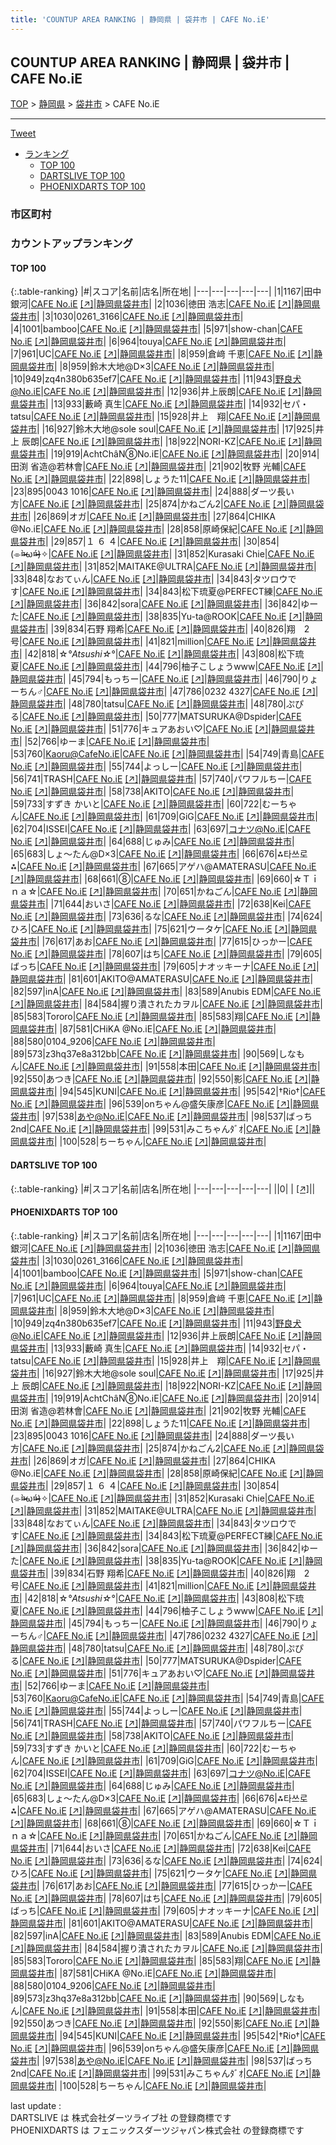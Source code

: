 ```yaml
---
title: 'COUNTUP AREA RANKING | 静岡県 | 袋井市 | CAFE No.iE'
---
```

## COUNTUP AREA RANKING | 静岡県 | 袋井市 | CAFE No.iE

[TOP](/darts/rank/) > [静岡県](/darts/rank/静岡県/) > [袋井市](/darts/rank/静岡県/袋井市/) > CAFE No.iE

___

<a href="https://twitter.com/share?ref_src=twsrc%5Etfw" data-text="COUNTUP AREA RANKING | 静岡県袋井市CAFE No.iE" class="twitter-share-button" data-hashtags="DARTSLIVE,PHOENIXDARTS,darts,ダーツ" data-show-count="false">Tweet</a>

* [ランキング](#カウントアップランキング)
    * [TOP 100](#top-100)
    * [DARTSLIVE TOP 100](#dartslive-top-100)
    * [PHOENIXDARTS TOP 100](#phoenixdarts-top-100)

### 市区町村

<ul>

</ul>

### カウントアップランキング

#### TOP 100



{:.table-ranking}
|#|スコア|名前|店名|所在地|
|---|---|---|---|---|
|1|1167|<span class="rank-name-pd">田中銀河</span>|<a href="/darts/rank/shops/89249.html">CAFE No.iE</a> <a href="https://vs.phoenixdarts.com/jp/shop/shopDetailInfo/s_89249?s_seq=89249">[↗]</a>|<a href="/darts/rank/静岡県/袋井市">静岡県袋井市</a>|
|2|1036|<span class="rank-name-pd">徳田 浩志</span>|<a href="/darts/rank/shops/89249.html">CAFE No.iE</a> <a href="https://vs.phoenixdarts.com/jp/shop/shopDetailInfo/s_89249?s_seq=89249">[↗]</a>|<a href="/darts/rank/静岡県/袋井市">静岡県袋井市</a>|
|3|1030|<span class="rank-name-pd">0261_3166</span>|<a href="/darts/rank/shops/89249.html">CAFE No.iE</a> <a href="https://vs.phoenixdarts.com/jp/shop/shopDetailInfo/s_89249?s_seq=89249">[↗]</a>|<a href="/darts/rank/静岡県/袋井市">静岡県袋井市</a>|
|4|1001|<span class="rank-name-pd">bamboo</span>|<a href="/darts/rank/shops/89249.html">CAFE No.iE</a> <a href="https://vs.phoenixdarts.com/jp/shop/shopDetailInfo/s_89249?s_seq=89249">[↗]</a>|<a href="/darts/rank/静岡県/袋井市">静岡県袋井市</a>|
|5|971|<span class="rank-name-pd">show-chan</span>|<a href="/darts/rank/shops/89249.html">CAFE No.iE</a> <a href="https://vs.phoenixdarts.com/jp/shop/shopDetailInfo/s_89249?s_seq=89249">[↗]</a>|<a href="/darts/rank/静岡県/袋井市">静岡県袋井市</a>|
|6|964|<span class="rank-name-pd">touya</span>|<a href="/darts/rank/shops/89249.html">CAFE No.iE</a> <a href="https://vs.phoenixdarts.com/jp/shop/shopDetailInfo/s_89249?s_seq=89249">[↗]</a>|<a href="/darts/rank/静岡県/袋井市">静岡県袋井市</a>|
|7|961|<span class="rank-name-pd">UC</span>|<a href="/darts/rank/shops/89249.html">CAFE No.iE</a> <a href="https://vs.phoenixdarts.com/jp/shop/shopDetailInfo/s_89249?s_seq=89249">[↗]</a>|<a href="/darts/rank/静岡県/袋井市">静岡県袋井市</a>|
|8|959|<span class="rank-name-pd">倉﨑 千恵</span>|<a href="/darts/rank/shops/89249.html">CAFE No.iE</a> <a href="https://vs.phoenixdarts.com/jp/shop/shopDetailInfo/s_89249?s_seq=89249">[↗]</a>|<a href="/darts/rank/静岡県/袋井市">静岡県袋井市</a>|
|8|959|<span class="rank-name-pd">鈴木大地@D×3</span>|<a href="/darts/rank/shops/89249.html">CAFE No.iE</a> <a href="https://vs.phoenixdarts.com/jp/shop/shopDetailInfo/s_89249?s_seq=89249">[↗]</a>|<a href="/darts/rank/静岡県/袋井市">静岡県袋井市</a>|
|10|949|<span class="rank-name-pd">zq4n380b635ef7</span>|<a href="/darts/rank/shops/89249.html">CAFE No.iE</a> <a href="https://vs.phoenixdarts.com/jp/shop/shopDetailInfo/s_89249?s_seq=89249">[↗]</a>|<a href="/darts/rank/静岡県/袋井市">静岡県袋井市</a>|
|11|943|<span class="rank-name-pd">野良犬@No.iE</span>|<a href="/darts/rank/shops/89249.html">CAFE No.iE</a> <a href="https://vs.phoenixdarts.com/jp/shop/shopDetailInfo/s_89249?s_seq=89249">[↗]</a>|<a href="/darts/rank/静岡県/袋井市">静岡県袋井市</a>|
|12|936|<span class="rank-name-pd">井上辰朗</span>|<a href="/darts/rank/shops/89249.html">CAFE No.iE</a> <a href="https://vs.phoenixdarts.com/jp/shop/shopDetailInfo/s_89249?s_seq=89249">[↗]</a>|<a href="/darts/rank/静岡県/袋井市">静岡県袋井市</a>|
|13|933|<span class="rank-name-pd"><span class="pro-icon-pd"></span>藪崎 真生</span>|<a href="/darts/rank/shops/89249.html">CAFE No.iE</a> <a href="https://vs.phoenixdarts.com/jp/shop/shopDetailInfo/s_89249?s_seq=89249">[↗]</a>|<a href="/darts/rank/静岡県/袋井市">静岡県袋井市</a>|
|14|932|<span class="rank-name-pd">セパ・tatsu</span>|<a href="/darts/rank/shops/89249.html">CAFE No.iE</a> <a href="https://vs.phoenixdarts.com/jp/shop/shopDetailInfo/s_89249?s_seq=89249">[↗]</a>|<a href="/darts/rank/静岡県/袋井市">静岡県袋井市</a>|
|15|928|<span class="rank-name-pd">井上　翔</span>|<a href="/darts/rank/shops/89249.html">CAFE No.iE</a> <a href="https://vs.phoenixdarts.com/jp/shop/shopDetailInfo/s_89249?s_seq=89249">[↗]</a>|<a href="/darts/rank/静岡県/袋井市">静岡県袋井市</a>|
|16|927|<span class="rank-name-pd">鈴木大地@sole soul</span>|<a href="/darts/rank/shops/89249.html">CAFE No.iE</a> <a href="https://vs.phoenixdarts.com/jp/shop/shopDetailInfo/s_89249?s_seq=89249">[↗]</a>|<a href="/darts/rank/静岡県/袋井市">静岡県袋井市</a>|
|17|925|<span class="rank-name-pd"><span class="pro-icon-pd"></span>井上 辰朗</span>|<a href="/darts/rank/shops/89249.html">CAFE No.iE</a> <a href="https://vs.phoenixdarts.com/jp/shop/shopDetailInfo/s_89249?s_seq=89249">[↗]</a>|<a href="/darts/rank/静岡県/袋井市">静岡県袋井市</a>|
|18|922|<span class="rank-name-pd">NORI-KZ</span>|<a href="/darts/rank/shops/89249.html">CAFE No.iE</a> <a href="https://vs.phoenixdarts.com/jp/shop/shopDetailInfo/s_89249?s_seq=89249">[↗]</a>|<a href="/darts/rank/静岡県/袋井市">静岡県袋井市</a>|
|19|919|<span class="rank-name-pd">AchtChâN⑧No.iE</span>|<a href="/darts/rank/shops/89249.html">CAFE No.iE</a> <a href="https://vs.phoenixdarts.com/jp/shop/shopDetailInfo/s_89249?s_seq=89249">[↗]</a>|<a href="/darts/rank/静岡県/袋井市">静岡県袋井市</a>|
|20|914|<span class="rank-name-pd">田渕 省造@若林會</span>|<a href="/darts/rank/shops/89249.html">CAFE No.iE</a> <a href="https://vs.phoenixdarts.com/jp/shop/shopDetailInfo/s_89249?s_seq=89249">[↗]</a>|<a href="/darts/rank/静岡県/袋井市">静岡県袋井市</a>|
|21|902|<span class="rank-name-pd"><span class="pro-icon-pd"></span>牧野 光輔</span>|<a href="/darts/rank/shops/89249.html">CAFE No.iE</a> <a href="https://vs.phoenixdarts.com/jp/shop/shopDetailInfo/s_89249?s_seq=89249">[↗]</a>|<a href="/darts/rank/静岡県/袋井市">静岡県袋井市</a>|
|22|898|<span class="rank-name-pd">しょうた11</span>|<a href="/darts/rank/shops/89249.html">CAFE No.iE</a> <a href="https://vs.phoenixdarts.com/jp/shop/shopDetailInfo/s_89249?s_seq=89249">[↗]</a>|<a href="/darts/rank/静岡県/袋井市">静岡県袋井市</a>|
|23|895|<span class="rank-name-pd">0043 1016</span>|<a href="/darts/rank/shops/89249.html">CAFE No.iE</a> <a href="https://vs.phoenixdarts.com/jp/shop/shopDetailInfo/s_89249?s_seq=89249">[↗]</a>|<a href="/darts/rank/静岡県/袋井市">静岡県袋井市</a>|
|24|888|<span class="rank-name-pd">ダーツ長い方</span>|<a href="/darts/rank/shops/89249.html">CAFE No.iE</a> <a href="https://vs.phoenixdarts.com/jp/shop/shopDetailInfo/s_89249?s_seq=89249">[↗]</a>|<a href="/darts/rank/静岡県/袋井市">静岡県袋井市</a>|
|25|874|<span class="rank-name-pd">かねごん2</span>|<a href="/darts/rank/shops/89249.html">CAFE No.iE</a> <a href="https://vs.phoenixdarts.com/jp/shop/shopDetailInfo/s_89249?s_seq=89249">[↗]</a>|<a href="/darts/rank/静岡県/袋井市">静岡県袋井市</a>|
|26|869|<span class="rank-name-pd">オガ</span>|<a href="/darts/rank/shops/89249.html">CAFE No.iE</a> <a href="https://vs.phoenixdarts.com/jp/shop/shopDetailInfo/s_89249?s_seq=89249">[↗]</a>|<a href="/darts/rank/静岡県/袋井市">静岡県袋井市</a>|
|27|864|<span class="rank-name-pd">CHIKA @No.iE</span>|<a href="/darts/rank/shops/89249.html">CAFE No.iE</a> <a href="https://vs.phoenixdarts.com/jp/shop/shopDetailInfo/s_89249?s_seq=89249">[↗]</a>|<a href="/darts/rank/静岡県/袋井市">静岡県袋井市</a>|
|28|858|<span class="rank-name-pd">原崎保紀</span>|<a href="/darts/rank/shops/89249.html">CAFE No.iE</a> <a href="https://vs.phoenixdarts.com/jp/shop/shopDetailInfo/s_89249?s_seq=89249">[↗]</a>|<a href="/darts/rank/静岡県/袋井市">静岡県袋井市</a>|
|29|857|<span class="rank-name-pd">１  ６  ４</span>|<a href="/darts/rank/shops/89249.html">CAFE No.iE</a> <a href="https://vs.phoenixdarts.com/jp/shop/shopDetailInfo/s_89249?s_seq=89249">[↗]</a>|<a href="/darts/rank/静岡県/袋井市">静岡県袋井市</a>|
|30|854|<span class="rank-name-pd">(⌯¤̴̶̷̀ω¤̴̶̷́)✧</span>|<a href="/darts/rank/shops/89249.html">CAFE No.iE</a> <a href="https://vs.phoenixdarts.com/jp/shop/shopDetailInfo/s_89249?s_seq=89249">[↗]</a>|<a href="/darts/rank/静岡県/袋井市">静岡県袋井市</a>|
|31|852|<span class="rank-name-pd">Kurasaki Chie</span>|<a href="/darts/rank/shops/89249.html">CAFE No.iE</a> <a href="https://vs.phoenixdarts.com/jp/shop/shopDetailInfo/s_89249?s_seq=89249">[↗]</a>|<a href="/darts/rank/静岡県/袋井市">静岡県袋井市</a>|
|31|852|<span class="rank-name-pd">MAITAKE@ULTRA</span>|<a href="/darts/rank/shops/89249.html">CAFE No.iE</a> <a href="https://vs.phoenixdarts.com/jp/shop/shopDetailInfo/s_89249?s_seq=89249">[↗]</a>|<a href="/darts/rank/静岡県/袋井市">静岡県袋井市</a>|
|33|848|<span class="rank-name-pd">なおてぃん</span>|<a href="/darts/rank/shops/89249.html">CAFE No.iE</a> <a href="https://vs.phoenixdarts.com/jp/shop/shopDetailInfo/s_89249?s_seq=89249">[↗]</a>|<a href="/darts/rank/静岡県/袋井市">静岡県袋井市</a>|
|34|843|<span class="rank-name-pd">タツロウです</span>|<a href="/darts/rank/shops/89249.html">CAFE No.iE</a> <a href="https://vs.phoenixdarts.com/jp/shop/shopDetailInfo/s_89249?s_seq=89249">[↗]</a>|<a href="/darts/rank/静岡県/袋井市">静岡県袋井市</a>|
|34|843|<span class="rank-name-pd">松下琉夏@PERFECT練</span>|<a href="/darts/rank/shops/89249.html">CAFE No.iE</a> <a href="https://vs.phoenixdarts.com/jp/shop/shopDetailInfo/s_89249?s_seq=89249">[↗]</a>|<a href="/darts/rank/静岡県/袋井市">静岡県袋井市</a>|
|36|842|<span class="rank-name-pd">sora</span>|<a href="/darts/rank/shops/89249.html">CAFE No.iE</a> <a href="https://vs.phoenixdarts.com/jp/shop/shopDetailInfo/s_89249?s_seq=89249">[↗]</a>|<a href="/darts/rank/静岡県/袋井市">静岡県袋井市</a>|
|36|842|<span class="rank-name-pd">ゆーた</span>|<a href="/darts/rank/shops/89249.html">CAFE No.iE</a> <a href="https://vs.phoenixdarts.com/jp/shop/shopDetailInfo/s_89249?s_seq=89249">[↗]</a>|<a href="/darts/rank/静岡県/袋井市">静岡県袋井市</a>|
|38|835|<span class="rank-name-pd">Yu-ta@ROOK</span>|<a href="/darts/rank/shops/89249.html">CAFE No.iE</a> <a href="https://vs.phoenixdarts.com/jp/shop/shopDetailInfo/s_89249?s_seq=89249">[↗]</a>|<a href="/darts/rank/静岡県/袋井市">静岡県袋井市</a>|
|39|834|<span class="rank-name-pd"><span class="pro-icon-pd"></span>石野 翔希</span>|<a href="/darts/rank/shops/89249.html">CAFE No.iE</a> <a href="https://vs.phoenixdarts.com/jp/shop/shopDetailInfo/s_89249?s_seq=89249">[↗]</a>|<a href="/darts/rank/静岡県/袋井市">静岡県袋井市</a>|
|40|826|<span class="rank-name-pd">翔　2号</span>|<a href="/darts/rank/shops/89249.html">CAFE No.iE</a> <a href="https://vs.phoenixdarts.com/jp/shop/shopDetailInfo/s_89249?s_seq=89249">[↗]</a>|<a href="/darts/rank/静岡県/袋井市">静岡県袋井市</a>|
|41|821|<span class="rank-name-pd">million</span>|<a href="/darts/rank/shops/89249.html">CAFE No.iE</a> <a href="https://vs.phoenixdarts.com/jp/shop/shopDetailInfo/s_89249?s_seq=89249">[↗]</a>|<a href="/darts/rank/静岡県/袋井市">静岡県袋井市</a>|
|42|818|<span class="rank-name-pd">☆*°Atsushi☆*°</span>|<a href="/darts/rank/shops/89249.html">CAFE No.iE</a> <a href="https://vs.phoenixdarts.com/jp/shop/shopDetailInfo/s_89249?s_seq=89249">[↗]</a>|<a href="/darts/rank/静岡県/袋井市">静岡県袋井市</a>|
|43|808|<span class="rank-name-pd">松下琉夏</span>|<a href="/darts/rank/shops/89249.html">CAFE No.iE</a> <a href="https://vs.phoenixdarts.com/jp/shop/shopDetailInfo/s_89249?s_seq=89249">[↗]</a>|<a href="/darts/rank/静岡県/袋井市">静岡県袋井市</a>|
|44|796|<span class="rank-name-pd">柚子こしょうwww</span>|<a href="/darts/rank/shops/89249.html">CAFE No.iE</a> <a href="https://vs.phoenixdarts.com/jp/shop/shopDetailInfo/s_89249?s_seq=89249">[↗]</a>|<a href="/darts/rank/静岡県/袋井市">静岡県袋井市</a>|
|45|794|<span class="rank-name-pd">もっちー</span>|<a href="/darts/rank/shops/89249.html">CAFE No.iE</a> <a href="https://vs.phoenixdarts.com/jp/shop/shopDetailInfo/s_89249?s_seq=89249">[↗]</a>|<a href="/darts/rank/静岡県/袋井市">静岡県袋井市</a>|
|46|790|<span class="rank-name-pd">りょーちん♂</span>|<a href="/darts/rank/shops/89249.html">CAFE No.iE</a> <a href="https://vs.phoenixdarts.com/jp/shop/shopDetailInfo/s_89249?s_seq=89249">[↗]</a>|<a href="/darts/rank/静岡県/袋井市">静岡県袋井市</a>|
|47|786|<span class="rank-name-pd">0232 4327</span>|<a href="/darts/rank/shops/89249.html">CAFE No.iE</a> <a href="https://vs.phoenixdarts.com/jp/shop/shopDetailInfo/s_89249?s_seq=89249">[↗]</a>|<a href="/darts/rank/静岡県/袋井市">静岡県袋井市</a>|
|48|780|<span class="rank-name-pd">tatsu</span>|<a href="/darts/rank/shops/89249.html">CAFE No.iE</a> <a href="https://vs.phoenixdarts.com/jp/shop/shopDetailInfo/s_89249?s_seq=89249">[↗]</a>|<a href="/darts/rank/静岡県/袋井市">静岡県袋井市</a>|
|48|780|<span class="rank-name-pd">ぷぴる</span>|<a href="/darts/rank/shops/89249.html">CAFE No.iE</a> <a href="https://vs.phoenixdarts.com/jp/shop/shopDetailInfo/s_89249?s_seq=89249">[↗]</a>|<a href="/darts/rank/静岡県/袋井市">静岡県袋井市</a>|
|50|777|<span class="rank-name-pd">MATSURUKA@Dspider</span>|<a href="/darts/rank/shops/89249.html">CAFE No.iE</a> <a href="https://vs.phoenixdarts.com/jp/shop/shopDetailInfo/s_89249?s_seq=89249">[↗]</a>|<a href="/darts/rank/静岡県/袋井市">静岡県袋井市</a>|
|51|776|<span class="rank-name-pd">キュアあおい♡</span>|<a href="/darts/rank/shops/89249.html">CAFE No.iE</a> <a href="https://vs.phoenixdarts.com/jp/shop/shopDetailInfo/s_89249?s_seq=89249">[↗]</a>|<a href="/darts/rank/静岡県/袋井市">静岡県袋井市</a>|
|52|766|<span class="rank-name-pd">ゆーま</span>|<a href="/darts/rank/shops/89249.html">CAFE No.iE</a> <a href="https://vs.phoenixdarts.com/jp/shop/shopDetailInfo/s_89249?s_seq=89249">[↗]</a>|<a href="/darts/rank/静岡県/袋井市">静岡県袋井市</a>|
|53|760|<span class="rank-name-pd">Kaoru@CafeNo.iE</span>|<a href="/darts/rank/shops/89249.html">CAFE No.iE</a> <a href="https://vs.phoenixdarts.com/jp/shop/shopDetailInfo/s_89249?s_seq=89249">[↗]</a>|<a href="/darts/rank/静岡県/袋井市">静岡県袋井市</a>|
|54|749|<span class="rank-name-pd">青島</span>|<a href="/darts/rank/shops/89249.html">CAFE No.iE</a> <a href="https://vs.phoenixdarts.com/jp/shop/shopDetailInfo/s_89249?s_seq=89249">[↗]</a>|<a href="/darts/rank/静岡県/袋井市">静岡県袋井市</a>|
|55|744|<span class="rank-name-pd">よっしー</span>|<a href="/darts/rank/shops/89249.html">CAFE No.iE</a> <a href="https://vs.phoenixdarts.com/jp/shop/shopDetailInfo/s_89249?s_seq=89249">[↗]</a>|<a href="/darts/rank/静岡県/袋井市">静岡県袋井市</a>|
|56|741|<span class="rank-name-pd">TRASH</span>|<a href="/darts/rank/shops/89249.html">CAFE No.iE</a> <a href="https://vs.phoenixdarts.com/jp/shop/shopDetailInfo/s_89249?s_seq=89249">[↗]</a>|<a href="/darts/rank/静岡県/袋井市">静岡県袋井市</a>|
|57|740|<span class="rank-name-pd">パワフルちー</span>|<a href="/darts/rank/shops/89249.html">CAFE No.iE</a> <a href="https://vs.phoenixdarts.com/jp/shop/shopDetailInfo/s_89249?s_seq=89249">[↗]</a>|<a href="/darts/rank/静岡県/袋井市">静岡県袋井市</a>|
|58|738|<span class="rank-name-pd">AKITO</span>|<a href="/darts/rank/shops/89249.html">CAFE No.iE</a> <a href="https://vs.phoenixdarts.com/jp/shop/shopDetailInfo/s_89249?s_seq=89249">[↗]</a>|<a href="/darts/rank/静岡県/袋井市">静岡県袋井市</a>|
|59|733|<span class="rank-name-pd">すずき かいと</span>|<a href="/darts/rank/shops/89249.html">CAFE No.iE</a> <a href="https://vs.phoenixdarts.com/jp/shop/shopDetailInfo/s_89249?s_seq=89249">[↗]</a>|<a href="/darts/rank/静岡県/袋井市">静岡県袋井市</a>|
|60|722|<span class="rank-name-pd">むーちゃん</span>|<a href="/darts/rank/shops/89249.html">CAFE No.iE</a> <a href="https://vs.phoenixdarts.com/jp/shop/shopDetailInfo/s_89249?s_seq=89249">[↗]</a>|<a href="/darts/rank/静岡県/袋井市">静岡県袋井市</a>|
|61|709|<span class="rank-name-pd">GiG</span>|<a href="/darts/rank/shops/89249.html">CAFE No.iE</a> <a href="https://vs.phoenixdarts.com/jp/shop/shopDetailInfo/s_89249?s_seq=89249">[↗]</a>|<a href="/darts/rank/静岡県/袋井市">静岡県袋井市</a>|
|62|704|<span class="rank-name-pd">ISSEI</span>|<a href="/darts/rank/shops/89249.html">CAFE No.iE</a> <a href="https://vs.phoenixdarts.com/jp/shop/shopDetailInfo/s_89249?s_seq=89249">[↗]</a>|<a href="/darts/rank/静岡県/袋井市">静岡県袋井市</a>|
|63|697|<span class="rank-name-pd">コナツ@No.iE</span>|<a href="/darts/rank/shops/89249.html">CAFE No.iE</a> <a href="https://vs.phoenixdarts.com/jp/shop/shopDetailInfo/s_89249?s_seq=89249">[↗]</a>|<a href="/darts/rank/静岡県/袋井市">静岡県袋井市</a>|
|64|688|<span class="rank-name-pd">じゅみ</span>|<a href="/darts/rank/shops/89249.html">CAFE No.iE</a> <a href="https://vs.phoenixdarts.com/jp/shop/shopDetailInfo/s_89249?s_seq=89249">[↗]</a>|<a href="/darts/rank/静岡県/袋井市">静岡県袋井市</a>|
|65|683|<span class="rank-name-pd">しょ～たん@D×3</span>|<a href="/darts/rank/shops/89249.html">CAFE No.iE</a> <a href="https://vs.phoenixdarts.com/jp/shop/shopDetailInfo/s_89249?s_seq=89249">[↗]</a>|<a href="/darts/rank/静岡県/袋井市">静岡県袋井市</a>|
|66|676|<span class="rank-name-pd">⁂타쓰로⁂</span>|<a href="/darts/rank/shops/89249.html">CAFE No.iE</a> <a href="https://vs.phoenixdarts.com/jp/shop/shopDetailInfo/s_89249?s_seq=89249">[↗]</a>|<a href="/darts/rank/静岡県/袋井市">静岡県袋井市</a>|
|67|665|<span class="rank-name-pd">アゲハ@AMATERASU</span>|<a href="/darts/rank/shops/89249.html">CAFE No.iE</a> <a href="https://vs.phoenixdarts.com/jp/shop/shopDetailInfo/s_89249?s_seq=89249">[↗]</a>|<a href="/darts/rank/静岡県/袋井市">静岡県袋井市</a>|
|68|661|<span class="rank-name-pd">⑧</span>|<a href="/darts/rank/shops/89249.html">CAFE No.iE</a> <a href="https://vs.phoenixdarts.com/jp/shop/shopDetailInfo/s_89249?s_seq=89249">[↗]</a>|<a href="/darts/rank/静岡県/袋井市">静岡県袋井市</a>|
|69|660|<span class="rank-name-pd">☆Ｔｉｎａ☆</span>|<a href="/darts/rank/shops/89249.html">CAFE No.iE</a> <a href="https://vs.phoenixdarts.com/jp/shop/shopDetailInfo/s_89249?s_seq=89249">[↗]</a>|<a href="/darts/rank/静岡県/袋井市">静岡県袋井市</a>|
|70|651|<span class="rank-name-pd">かねごん</span>|<a href="/darts/rank/shops/89249.html">CAFE No.iE</a> <a href="https://vs.phoenixdarts.com/jp/shop/shopDetailInfo/s_89249?s_seq=89249">[↗]</a>|<a href="/darts/rank/静岡県/袋井市">静岡県袋井市</a>|
|71|644|<span class="rank-name-pd">おいさ</span>|<a href="/darts/rank/shops/89249.html">CAFE No.iE</a> <a href="https://vs.phoenixdarts.com/jp/shop/shopDetailInfo/s_89249?s_seq=89249">[↗]</a>|<a href="/darts/rank/静岡県/袋井市">静岡県袋井市</a>|
|72|638|<span class="rank-name-pd">Kei</span>|<a href="/darts/rank/shops/89249.html">CAFE No.iE</a> <a href="https://vs.phoenixdarts.com/jp/shop/shopDetailInfo/s_89249?s_seq=89249">[↗]</a>|<a href="/darts/rank/静岡県/袋井市">静岡県袋井市</a>|
|73|636|<span class="rank-name-pd">るな</span>|<a href="/darts/rank/shops/89249.html">CAFE No.iE</a> <a href="https://vs.phoenixdarts.com/jp/shop/shopDetailInfo/s_89249?s_seq=89249">[↗]</a>|<a href="/darts/rank/静岡県/袋井市">静岡県袋井市</a>|
|74|624|<span class="rank-name-pd">ひろ</span>|<a href="/darts/rank/shops/89249.html">CAFE No.iE</a> <a href="https://vs.phoenixdarts.com/jp/shop/shopDetailInfo/s_89249?s_seq=89249">[↗]</a>|<a href="/darts/rank/静岡県/袋井市">静岡県袋井市</a>|
|75|621|<span class="rank-name-pd">ウータケ</span>|<a href="/darts/rank/shops/89249.html">CAFE No.iE</a> <a href="https://vs.phoenixdarts.com/jp/shop/shopDetailInfo/s_89249?s_seq=89249">[↗]</a>|<a href="/darts/rank/静岡県/袋井市">静岡県袋井市</a>|
|76|617|<span class="rank-name-pd">あお</span>|<a href="/darts/rank/shops/89249.html">CAFE No.iE</a> <a href="https://vs.phoenixdarts.com/jp/shop/shopDetailInfo/s_89249?s_seq=89249">[↗]</a>|<a href="/darts/rank/静岡県/袋井市">静岡県袋井市</a>|
|77|615|<span class="rank-name-pd">ひっかー</span>|<a href="/darts/rank/shops/89249.html">CAFE No.iE</a> <a href="https://vs.phoenixdarts.com/jp/shop/shopDetailInfo/s_89249?s_seq=89249">[↗]</a>|<a href="/darts/rank/静岡県/袋井市">静岡県袋井市</a>|
|78|607|<span class="rank-name-pd">はち</span>|<a href="/darts/rank/shops/89249.html">CAFE No.iE</a> <a href="https://vs.phoenixdarts.com/jp/shop/shopDetailInfo/s_89249?s_seq=89249">[↗]</a>|<a href="/darts/rank/静岡県/袋井市">静岡県袋井市</a>|
|79|605|<span class="rank-name-pd">ばっち</span>|<a href="/darts/rank/shops/89249.html">CAFE No.iE</a> <a href="https://vs.phoenixdarts.com/jp/shop/shopDetailInfo/s_89249?s_seq=89249">[↗]</a>|<a href="/darts/rank/静岡県/袋井市">静岡県袋井市</a>|
|79|605|<span class="rank-name-pd">ナオッキーナ</span>|<a href="/darts/rank/shops/89249.html">CAFE No.iE</a> <a href="https://vs.phoenixdarts.com/jp/shop/shopDetailInfo/s_89249?s_seq=89249">[↗]</a>|<a href="/darts/rank/静岡県/袋井市">静岡県袋井市</a>|
|81|601|<span class="rank-name-pd">AKITO@AMATERASU</span>|<a href="/darts/rank/shops/89249.html">CAFE No.iE</a> <a href="https://vs.phoenixdarts.com/jp/shop/shopDetailInfo/s_89249?s_seq=89249">[↗]</a>|<a href="/darts/rank/静岡県/袋井市">静岡県袋井市</a>|
|82|597|<span class="rank-name-pd">inA</span>|<a href="/darts/rank/shops/89249.html">CAFE No.iE</a> <a href="https://vs.phoenixdarts.com/jp/shop/shopDetailInfo/s_89249?s_seq=89249">[↗]</a>|<a href="/darts/rank/静岡県/袋井市">静岡県袋井市</a>|
|83|589|<span class="rank-name-pd">Anubis EDM</span>|<a href="/darts/rank/shops/89249.html">CAFE No.iE</a> <a href="https://vs.phoenixdarts.com/jp/shop/shopDetailInfo/s_89249?s_seq=89249">[↗]</a>|<a href="/darts/rank/静岡県/袋井市">静岡県袋井市</a>|
|84|584|<span class="rank-name-pd">握り潰されたカヲル</span>|<a href="/darts/rank/shops/89249.html">CAFE No.iE</a> <a href="https://vs.phoenixdarts.com/jp/shop/shopDetailInfo/s_89249?s_seq=89249">[↗]</a>|<a href="/darts/rank/静岡県/袋井市">静岡県袋井市</a>|
|85|583|<span class="rank-name-pd">Tororo</span>|<a href="/darts/rank/shops/89249.html">CAFE No.iE</a> <a href="https://vs.phoenixdarts.com/jp/shop/shopDetailInfo/s_89249?s_seq=89249">[↗]</a>|<a href="/darts/rank/静岡県/袋井市">静岡県袋井市</a>|
|85|583|<span class="rank-name-pd">翔</span>|<a href="/darts/rank/shops/89249.html">CAFE No.iE</a> <a href="https://vs.phoenixdarts.com/jp/shop/shopDetailInfo/s_89249?s_seq=89249">[↗]</a>|<a href="/darts/rank/静岡県/袋井市">静岡県袋井市</a>|
|87|581|<span class="rank-name-pd">CHiKA @No.iE</span>|<a href="/darts/rank/shops/89249.html">CAFE No.iE</a> <a href="https://vs.phoenixdarts.com/jp/shop/shopDetailInfo/s_89249?s_seq=89249">[↗]</a>|<a href="/darts/rank/静岡県/袋井市">静岡県袋井市</a>|
|88|580|<span class="rank-name-pd">0104_9206</span>|<a href="/darts/rank/shops/89249.html">CAFE No.iE</a> <a href="https://vs.phoenixdarts.com/jp/shop/shopDetailInfo/s_89249?s_seq=89249">[↗]</a>|<a href="/darts/rank/静岡県/袋井市">静岡県袋井市</a>|
|89|573|<span class="rank-name-pd">z3hq37e8a312bb</span>|<a href="/darts/rank/shops/89249.html">CAFE No.iE</a> <a href="https://vs.phoenixdarts.com/jp/shop/shopDetailInfo/s_89249?s_seq=89249">[↗]</a>|<a href="/darts/rank/静岡県/袋井市">静岡県袋井市</a>|
|90|569|<span class="rank-name-pd">しなもん</span>|<a href="/darts/rank/shops/89249.html">CAFE No.iE</a> <a href="https://vs.phoenixdarts.com/jp/shop/shopDetailInfo/s_89249?s_seq=89249">[↗]</a>|<a href="/darts/rank/静岡県/袋井市">静岡県袋井市</a>|
|91|558|<span class="rank-name-pd">本田</span>|<a href="/darts/rank/shops/89249.html">CAFE No.iE</a> <a href="https://vs.phoenixdarts.com/jp/shop/shopDetailInfo/s_89249?s_seq=89249">[↗]</a>|<a href="/darts/rank/静岡県/袋井市">静岡県袋井市</a>|
|92|550|<span class="rank-name-pd">あつき</span>|<a href="/darts/rank/shops/89249.html">CAFE No.iE</a> <a href="https://vs.phoenixdarts.com/jp/shop/shopDetailInfo/s_89249?s_seq=89249">[↗]</a>|<a href="/darts/rank/静岡県/袋井市">静岡県袋井市</a>|
|92|550|<span class="rank-name-pd">影</span>|<a href="/darts/rank/shops/89249.html">CAFE No.iE</a> <a href="https://vs.phoenixdarts.com/jp/shop/shopDetailInfo/s_89249?s_seq=89249">[↗]</a>|<a href="/darts/rank/静岡県/袋井市">静岡県袋井市</a>|
|94|545|<span class="rank-name-pd">KUNI</span>|<a href="/darts/rank/shops/89249.html">CAFE No.iE</a> <a href="https://vs.phoenixdarts.com/jp/shop/shopDetailInfo/s_89249?s_seq=89249">[↗]</a>|<a href="/darts/rank/静岡県/袋井市">静岡県袋井市</a>|
|95|542|<span class="rank-name-pd">†Rio†</span>|<a href="/darts/rank/shops/89249.html">CAFE No.iE</a> <a href="https://vs.phoenixdarts.com/jp/shop/shopDetailInfo/s_89249?s_seq=89249">[↗]</a>|<a href="/darts/rank/静岡県/袋井市">静岡県袋井市</a>|
|96|539|<span class="rank-name-pd">onちゃん@盛矢康彦</span>|<a href="/darts/rank/shops/89249.html">CAFE No.iE</a> <a href="https://vs.phoenixdarts.com/jp/shop/shopDetailInfo/s_89249?s_seq=89249">[↗]</a>|<a href="/darts/rank/静岡県/袋井市">静岡県袋井市</a>|
|97|538|<span class="rank-name-pd">あや@No.iE</span>|<a href="/darts/rank/shops/89249.html">CAFE No.iE</a> <a href="https://vs.phoenixdarts.com/jp/shop/shopDetailInfo/s_89249?s_seq=89249">[↗]</a>|<a href="/darts/rank/静岡県/袋井市">静岡県袋井市</a>|
|98|537|<span class="rank-name-pd">ばっち 2nd</span>|<a href="/darts/rank/shops/89249.html">CAFE No.iE</a> <a href="https://vs.phoenixdarts.com/jp/shop/shopDetailInfo/s_89249?s_seq=89249">[↗]</a>|<a href="/darts/rank/静岡県/袋井市">静岡県袋井市</a>|
|99|531|<span class="rank-name-pd">みこちゃんﾀﾞｵ</span>|<a href="/darts/rank/shops/89249.html">CAFE No.iE</a> <a href="https://vs.phoenixdarts.com/jp/shop/shopDetailInfo/s_89249?s_seq=89249">[↗]</a>|<a href="/darts/rank/静岡県/袋井市">静岡県袋井市</a>|
|100|528|<span class="rank-name-pd">ちーちゃん</span>|<a href="/darts/rank/shops/89249.html">CAFE No.iE</a> <a href="https://vs.phoenixdarts.com/jp/shop/shopDetailInfo/s_89249?s_seq=89249">[↗]</a>|<a href="/darts/rank/静岡県/袋井市">静岡県袋井市</a>|


#### DARTSLIVE TOP 100



{:.table-ranking}
|#|スコア|名前|店名|所在地|
|---|---|---|---|---|
||0|<span class="rank-name-dl"> </span>|<a href="/darts/rank/shops/.html"></a> <a href="">[↗]</a>|<a href="/darts/rank//"></a>|


#### PHOENIXDARTS TOP 100



{:.table-ranking}
|#|スコア|名前|店名|所在地|
|---|---|---|---|---|
|1|1167|<span class="rank-name-pd">田中銀河</span>|<a href="/darts/rank/shops/89249.html">CAFE No.iE</a> <a href="https://vs.phoenixdarts.com/jp/shop/shopDetailInfo/s_89249?s_seq=89249">[↗]</a>|<a href="/darts/rank/静岡県/袋井市">静岡県袋井市</a>|
|2|1036|<span class="rank-name-pd">徳田 浩志</span>|<a href="/darts/rank/shops/89249.html">CAFE No.iE</a> <a href="https://vs.phoenixdarts.com/jp/shop/shopDetailInfo/s_89249?s_seq=89249">[↗]</a>|<a href="/darts/rank/静岡県/袋井市">静岡県袋井市</a>|
|3|1030|<span class="rank-name-pd">0261_3166</span>|<a href="/darts/rank/shops/89249.html">CAFE No.iE</a> <a href="https://vs.phoenixdarts.com/jp/shop/shopDetailInfo/s_89249?s_seq=89249">[↗]</a>|<a href="/darts/rank/静岡県/袋井市">静岡県袋井市</a>|
|4|1001|<span class="rank-name-pd">bamboo</span>|<a href="/darts/rank/shops/89249.html">CAFE No.iE</a> <a href="https://vs.phoenixdarts.com/jp/shop/shopDetailInfo/s_89249?s_seq=89249">[↗]</a>|<a href="/darts/rank/静岡県/袋井市">静岡県袋井市</a>|
|5|971|<span class="rank-name-pd">show-chan</span>|<a href="/darts/rank/shops/89249.html">CAFE No.iE</a> <a href="https://vs.phoenixdarts.com/jp/shop/shopDetailInfo/s_89249?s_seq=89249">[↗]</a>|<a href="/darts/rank/静岡県/袋井市">静岡県袋井市</a>|
|6|964|<span class="rank-name-pd">touya</span>|<a href="/darts/rank/shops/89249.html">CAFE No.iE</a> <a href="https://vs.phoenixdarts.com/jp/shop/shopDetailInfo/s_89249?s_seq=89249">[↗]</a>|<a href="/darts/rank/静岡県/袋井市">静岡県袋井市</a>|
|7|961|<span class="rank-name-pd">UC</span>|<a href="/darts/rank/shops/89249.html">CAFE No.iE</a> <a href="https://vs.phoenixdarts.com/jp/shop/shopDetailInfo/s_89249?s_seq=89249">[↗]</a>|<a href="/darts/rank/静岡県/袋井市">静岡県袋井市</a>|
|8|959|<span class="rank-name-pd">倉﨑 千恵</span>|<a href="/darts/rank/shops/89249.html">CAFE No.iE</a> <a href="https://vs.phoenixdarts.com/jp/shop/shopDetailInfo/s_89249?s_seq=89249">[↗]</a>|<a href="/darts/rank/静岡県/袋井市">静岡県袋井市</a>|
|8|959|<span class="rank-name-pd">鈴木大地@D×3</span>|<a href="/darts/rank/shops/89249.html">CAFE No.iE</a> <a href="https://vs.phoenixdarts.com/jp/shop/shopDetailInfo/s_89249?s_seq=89249">[↗]</a>|<a href="/darts/rank/静岡県/袋井市">静岡県袋井市</a>|
|10|949|<span class="rank-name-pd">zq4n380b635ef7</span>|<a href="/darts/rank/shops/89249.html">CAFE No.iE</a> <a href="https://vs.phoenixdarts.com/jp/shop/shopDetailInfo/s_89249?s_seq=89249">[↗]</a>|<a href="/darts/rank/静岡県/袋井市">静岡県袋井市</a>|
|11|943|<span class="rank-name-pd">野良犬@No.iE</span>|<a href="/darts/rank/shops/89249.html">CAFE No.iE</a> <a href="https://vs.phoenixdarts.com/jp/shop/shopDetailInfo/s_89249?s_seq=89249">[↗]</a>|<a href="/darts/rank/静岡県/袋井市">静岡県袋井市</a>|
|12|936|<span class="rank-name-pd">井上辰朗</span>|<a href="/darts/rank/shops/89249.html">CAFE No.iE</a> <a href="https://vs.phoenixdarts.com/jp/shop/shopDetailInfo/s_89249?s_seq=89249">[↗]</a>|<a href="/darts/rank/静岡県/袋井市">静岡県袋井市</a>|
|13|933|<span class="rank-name-pd"><span class="pro-icon-pd"></span>藪崎 真生</span>|<a href="/darts/rank/shops/89249.html">CAFE No.iE</a> <a href="https://vs.phoenixdarts.com/jp/shop/shopDetailInfo/s_89249?s_seq=89249">[↗]</a>|<a href="/darts/rank/静岡県/袋井市">静岡県袋井市</a>|
|14|932|<span class="rank-name-pd">セパ・tatsu</span>|<a href="/darts/rank/shops/89249.html">CAFE No.iE</a> <a href="https://vs.phoenixdarts.com/jp/shop/shopDetailInfo/s_89249?s_seq=89249">[↗]</a>|<a href="/darts/rank/静岡県/袋井市">静岡県袋井市</a>|
|15|928|<span class="rank-name-pd">井上　翔</span>|<a href="/darts/rank/shops/89249.html">CAFE No.iE</a> <a href="https://vs.phoenixdarts.com/jp/shop/shopDetailInfo/s_89249?s_seq=89249">[↗]</a>|<a href="/darts/rank/静岡県/袋井市">静岡県袋井市</a>|
|16|927|<span class="rank-name-pd">鈴木大地@sole soul</span>|<a href="/darts/rank/shops/89249.html">CAFE No.iE</a> <a href="https://vs.phoenixdarts.com/jp/shop/shopDetailInfo/s_89249?s_seq=89249">[↗]</a>|<a href="/darts/rank/静岡県/袋井市">静岡県袋井市</a>|
|17|925|<span class="rank-name-pd"><span class="pro-icon-pd"></span>井上 辰朗</span>|<a href="/darts/rank/shops/89249.html">CAFE No.iE</a> <a href="https://vs.phoenixdarts.com/jp/shop/shopDetailInfo/s_89249?s_seq=89249">[↗]</a>|<a href="/darts/rank/静岡県/袋井市">静岡県袋井市</a>|
|18|922|<span class="rank-name-pd">NORI-KZ</span>|<a href="/darts/rank/shops/89249.html">CAFE No.iE</a> <a href="https://vs.phoenixdarts.com/jp/shop/shopDetailInfo/s_89249?s_seq=89249">[↗]</a>|<a href="/darts/rank/静岡県/袋井市">静岡県袋井市</a>|
|19|919|<span class="rank-name-pd">AchtChâN⑧No.iE</span>|<a href="/darts/rank/shops/89249.html">CAFE No.iE</a> <a href="https://vs.phoenixdarts.com/jp/shop/shopDetailInfo/s_89249?s_seq=89249">[↗]</a>|<a href="/darts/rank/静岡県/袋井市">静岡県袋井市</a>|
|20|914|<span class="rank-name-pd">田渕 省造@若林會</span>|<a href="/darts/rank/shops/89249.html">CAFE No.iE</a> <a href="https://vs.phoenixdarts.com/jp/shop/shopDetailInfo/s_89249?s_seq=89249">[↗]</a>|<a href="/darts/rank/静岡県/袋井市">静岡県袋井市</a>|
|21|902|<span class="rank-name-pd"><span class="pro-icon-pd"></span>牧野 光輔</span>|<a href="/darts/rank/shops/89249.html">CAFE No.iE</a> <a href="https://vs.phoenixdarts.com/jp/shop/shopDetailInfo/s_89249?s_seq=89249">[↗]</a>|<a href="/darts/rank/静岡県/袋井市">静岡県袋井市</a>|
|22|898|<span class="rank-name-pd">しょうた11</span>|<a href="/darts/rank/shops/89249.html">CAFE No.iE</a> <a href="https://vs.phoenixdarts.com/jp/shop/shopDetailInfo/s_89249?s_seq=89249">[↗]</a>|<a href="/darts/rank/静岡県/袋井市">静岡県袋井市</a>|
|23|895|<span class="rank-name-pd">0043 1016</span>|<a href="/darts/rank/shops/89249.html">CAFE No.iE</a> <a href="https://vs.phoenixdarts.com/jp/shop/shopDetailInfo/s_89249?s_seq=89249">[↗]</a>|<a href="/darts/rank/静岡県/袋井市">静岡県袋井市</a>|
|24|888|<span class="rank-name-pd">ダーツ長い方</span>|<a href="/darts/rank/shops/89249.html">CAFE No.iE</a> <a href="https://vs.phoenixdarts.com/jp/shop/shopDetailInfo/s_89249?s_seq=89249">[↗]</a>|<a href="/darts/rank/静岡県/袋井市">静岡県袋井市</a>|
|25|874|<span class="rank-name-pd">かねごん2</span>|<a href="/darts/rank/shops/89249.html">CAFE No.iE</a> <a href="https://vs.phoenixdarts.com/jp/shop/shopDetailInfo/s_89249?s_seq=89249">[↗]</a>|<a href="/darts/rank/静岡県/袋井市">静岡県袋井市</a>|
|26|869|<span class="rank-name-pd">オガ</span>|<a href="/darts/rank/shops/89249.html">CAFE No.iE</a> <a href="https://vs.phoenixdarts.com/jp/shop/shopDetailInfo/s_89249?s_seq=89249">[↗]</a>|<a href="/darts/rank/静岡県/袋井市">静岡県袋井市</a>|
|27|864|<span class="rank-name-pd">CHIKA @No.iE</span>|<a href="/darts/rank/shops/89249.html">CAFE No.iE</a> <a href="https://vs.phoenixdarts.com/jp/shop/shopDetailInfo/s_89249?s_seq=89249">[↗]</a>|<a href="/darts/rank/静岡県/袋井市">静岡県袋井市</a>|
|28|858|<span class="rank-name-pd">原崎保紀</span>|<a href="/darts/rank/shops/89249.html">CAFE No.iE</a> <a href="https://vs.phoenixdarts.com/jp/shop/shopDetailInfo/s_89249?s_seq=89249">[↗]</a>|<a href="/darts/rank/静岡県/袋井市">静岡県袋井市</a>|
|29|857|<span class="rank-name-pd">１  ６  ４</span>|<a href="/darts/rank/shops/89249.html">CAFE No.iE</a> <a href="https://vs.phoenixdarts.com/jp/shop/shopDetailInfo/s_89249?s_seq=89249">[↗]</a>|<a href="/darts/rank/静岡県/袋井市">静岡県袋井市</a>|
|30|854|<span class="rank-name-pd">(⌯¤̴̶̷̀ω¤̴̶̷́)✧</span>|<a href="/darts/rank/shops/89249.html">CAFE No.iE</a> <a href="https://vs.phoenixdarts.com/jp/shop/shopDetailInfo/s_89249?s_seq=89249">[↗]</a>|<a href="/darts/rank/静岡県/袋井市">静岡県袋井市</a>|
|31|852|<span class="rank-name-pd">Kurasaki Chie</span>|<a href="/darts/rank/shops/89249.html">CAFE No.iE</a> <a href="https://vs.phoenixdarts.com/jp/shop/shopDetailInfo/s_89249?s_seq=89249">[↗]</a>|<a href="/darts/rank/静岡県/袋井市">静岡県袋井市</a>|
|31|852|<span class="rank-name-pd">MAITAKE@ULTRA</span>|<a href="/darts/rank/shops/89249.html">CAFE No.iE</a> <a href="https://vs.phoenixdarts.com/jp/shop/shopDetailInfo/s_89249?s_seq=89249">[↗]</a>|<a href="/darts/rank/静岡県/袋井市">静岡県袋井市</a>|
|33|848|<span class="rank-name-pd">なおてぃん</span>|<a href="/darts/rank/shops/89249.html">CAFE No.iE</a> <a href="https://vs.phoenixdarts.com/jp/shop/shopDetailInfo/s_89249?s_seq=89249">[↗]</a>|<a href="/darts/rank/静岡県/袋井市">静岡県袋井市</a>|
|34|843|<span class="rank-name-pd">タツロウです</span>|<a href="/darts/rank/shops/89249.html">CAFE No.iE</a> <a href="https://vs.phoenixdarts.com/jp/shop/shopDetailInfo/s_89249?s_seq=89249">[↗]</a>|<a href="/darts/rank/静岡県/袋井市">静岡県袋井市</a>|
|34|843|<span class="rank-name-pd">松下琉夏@PERFECT練</span>|<a href="/darts/rank/shops/89249.html">CAFE No.iE</a> <a href="https://vs.phoenixdarts.com/jp/shop/shopDetailInfo/s_89249?s_seq=89249">[↗]</a>|<a href="/darts/rank/静岡県/袋井市">静岡県袋井市</a>|
|36|842|<span class="rank-name-pd">sora</span>|<a href="/darts/rank/shops/89249.html">CAFE No.iE</a> <a href="https://vs.phoenixdarts.com/jp/shop/shopDetailInfo/s_89249?s_seq=89249">[↗]</a>|<a href="/darts/rank/静岡県/袋井市">静岡県袋井市</a>|
|36|842|<span class="rank-name-pd">ゆーた</span>|<a href="/darts/rank/shops/89249.html">CAFE No.iE</a> <a href="https://vs.phoenixdarts.com/jp/shop/shopDetailInfo/s_89249?s_seq=89249">[↗]</a>|<a href="/darts/rank/静岡県/袋井市">静岡県袋井市</a>|
|38|835|<span class="rank-name-pd">Yu-ta@ROOK</span>|<a href="/darts/rank/shops/89249.html">CAFE No.iE</a> <a href="https://vs.phoenixdarts.com/jp/shop/shopDetailInfo/s_89249?s_seq=89249">[↗]</a>|<a href="/darts/rank/静岡県/袋井市">静岡県袋井市</a>|
|39|834|<span class="rank-name-pd"><span class="pro-icon-pd"></span>石野 翔希</span>|<a href="/darts/rank/shops/89249.html">CAFE No.iE</a> <a href="https://vs.phoenixdarts.com/jp/shop/shopDetailInfo/s_89249?s_seq=89249">[↗]</a>|<a href="/darts/rank/静岡県/袋井市">静岡県袋井市</a>|
|40|826|<span class="rank-name-pd">翔　2号</span>|<a href="/darts/rank/shops/89249.html">CAFE No.iE</a> <a href="https://vs.phoenixdarts.com/jp/shop/shopDetailInfo/s_89249?s_seq=89249">[↗]</a>|<a href="/darts/rank/静岡県/袋井市">静岡県袋井市</a>|
|41|821|<span class="rank-name-pd">million</span>|<a href="/darts/rank/shops/89249.html">CAFE No.iE</a> <a href="https://vs.phoenixdarts.com/jp/shop/shopDetailInfo/s_89249?s_seq=89249">[↗]</a>|<a href="/darts/rank/静岡県/袋井市">静岡県袋井市</a>|
|42|818|<span class="rank-name-pd">☆*°Atsushi☆*°</span>|<a href="/darts/rank/shops/89249.html">CAFE No.iE</a> <a href="https://vs.phoenixdarts.com/jp/shop/shopDetailInfo/s_89249?s_seq=89249">[↗]</a>|<a href="/darts/rank/静岡県/袋井市">静岡県袋井市</a>|
|43|808|<span class="rank-name-pd">松下琉夏</span>|<a href="/darts/rank/shops/89249.html">CAFE No.iE</a> <a href="https://vs.phoenixdarts.com/jp/shop/shopDetailInfo/s_89249?s_seq=89249">[↗]</a>|<a href="/darts/rank/静岡県/袋井市">静岡県袋井市</a>|
|44|796|<span class="rank-name-pd">柚子こしょうwww</span>|<a href="/darts/rank/shops/89249.html">CAFE No.iE</a> <a href="https://vs.phoenixdarts.com/jp/shop/shopDetailInfo/s_89249?s_seq=89249">[↗]</a>|<a href="/darts/rank/静岡県/袋井市">静岡県袋井市</a>|
|45|794|<span class="rank-name-pd">もっちー</span>|<a href="/darts/rank/shops/89249.html">CAFE No.iE</a> <a href="https://vs.phoenixdarts.com/jp/shop/shopDetailInfo/s_89249?s_seq=89249">[↗]</a>|<a href="/darts/rank/静岡県/袋井市">静岡県袋井市</a>|
|46|790|<span class="rank-name-pd">りょーちん♂</span>|<a href="/darts/rank/shops/89249.html">CAFE No.iE</a> <a href="https://vs.phoenixdarts.com/jp/shop/shopDetailInfo/s_89249?s_seq=89249">[↗]</a>|<a href="/darts/rank/静岡県/袋井市">静岡県袋井市</a>|
|47|786|<span class="rank-name-pd">0232 4327</span>|<a href="/darts/rank/shops/89249.html">CAFE No.iE</a> <a href="https://vs.phoenixdarts.com/jp/shop/shopDetailInfo/s_89249?s_seq=89249">[↗]</a>|<a href="/darts/rank/静岡県/袋井市">静岡県袋井市</a>|
|48|780|<span class="rank-name-pd">tatsu</span>|<a href="/darts/rank/shops/89249.html">CAFE No.iE</a> <a href="https://vs.phoenixdarts.com/jp/shop/shopDetailInfo/s_89249?s_seq=89249">[↗]</a>|<a href="/darts/rank/静岡県/袋井市">静岡県袋井市</a>|
|48|780|<span class="rank-name-pd">ぷぴる</span>|<a href="/darts/rank/shops/89249.html">CAFE No.iE</a> <a href="https://vs.phoenixdarts.com/jp/shop/shopDetailInfo/s_89249?s_seq=89249">[↗]</a>|<a href="/darts/rank/静岡県/袋井市">静岡県袋井市</a>|
|50|777|<span class="rank-name-pd">MATSURUKA@Dspider</span>|<a href="/darts/rank/shops/89249.html">CAFE No.iE</a> <a href="https://vs.phoenixdarts.com/jp/shop/shopDetailInfo/s_89249?s_seq=89249">[↗]</a>|<a href="/darts/rank/静岡県/袋井市">静岡県袋井市</a>|
|51|776|<span class="rank-name-pd">キュアあおい♡</span>|<a href="/darts/rank/shops/89249.html">CAFE No.iE</a> <a href="https://vs.phoenixdarts.com/jp/shop/shopDetailInfo/s_89249?s_seq=89249">[↗]</a>|<a href="/darts/rank/静岡県/袋井市">静岡県袋井市</a>|
|52|766|<span class="rank-name-pd">ゆーま</span>|<a href="/darts/rank/shops/89249.html">CAFE No.iE</a> <a href="https://vs.phoenixdarts.com/jp/shop/shopDetailInfo/s_89249?s_seq=89249">[↗]</a>|<a href="/darts/rank/静岡県/袋井市">静岡県袋井市</a>|
|53|760|<span class="rank-name-pd">Kaoru@CafeNo.iE</span>|<a href="/darts/rank/shops/89249.html">CAFE No.iE</a> <a href="https://vs.phoenixdarts.com/jp/shop/shopDetailInfo/s_89249?s_seq=89249">[↗]</a>|<a href="/darts/rank/静岡県/袋井市">静岡県袋井市</a>|
|54|749|<span class="rank-name-pd">青島</span>|<a href="/darts/rank/shops/89249.html">CAFE No.iE</a> <a href="https://vs.phoenixdarts.com/jp/shop/shopDetailInfo/s_89249?s_seq=89249">[↗]</a>|<a href="/darts/rank/静岡県/袋井市">静岡県袋井市</a>|
|55|744|<span class="rank-name-pd">よっしー</span>|<a href="/darts/rank/shops/89249.html">CAFE No.iE</a> <a href="https://vs.phoenixdarts.com/jp/shop/shopDetailInfo/s_89249?s_seq=89249">[↗]</a>|<a href="/darts/rank/静岡県/袋井市">静岡県袋井市</a>|
|56|741|<span class="rank-name-pd">TRASH</span>|<a href="/darts/rank/shops/89249.html">CAFE No.iE</a> <a href="https://vs.phoenixdarts.com/jp/shop/shopDetailInfo/s_89249?s_seq=89249">[↗]</a>|<a href="/darts/rank/静岡県/袋井市">静岡県袋井市</a>|
|57|740|<span class="rank-name-pd">パワフルちー</span>|<a href="/darts/rank/shops/89249.html">CAFE No.iE</a> <a href="https://vs.phoenixdarts.com/jp/shop/shopDetailInfo/s_89249?s_seq=89249">[↗]</a>|<a href="/darts/rank/静岡県/袋井市">静岡県袋井市</a>|
|58|738|<span class="rank-name-pd">AKITO</span>|<a href="/darts/rank/shops/89249.html">CAFE No.iE</a> <a href="https://vs.phoenixdarts.com/jp/shop/shopDetailInfo/s_89249?s_seq=89249">[↗]</a>|<a href="/darts/rank/静岡県/袋井市">静岡県袋井市</a>|
|59|733|<span class="rank-name-pd">すずき かいと</span>|<a href="/darts/rank/shops/89249.html">CAFE No.iE</a> <a href="https://vs.phoenixdarts.com/jp/shop/shopDetailInfo/s_89249?s_seq=89249">[↗]</a>|<a href="/darts/rank/静岡県/袋井市">静岡県袋井市</a>|
|60|722|<span class="rank-name-pd">むーちゃん</span>|<a href="/darts/rank/shops/89249.html">CAFE No.iE</a> <a href="https://vs.phoenixdarts.com/jp/shop/shopDetailInfo/s_89249?s_seq=89249">[↗]</a>|<a href="/darts/rank/静岡県/袋井市">静岡県袋井市</a>|
|61|709|<span class="rank-name-pd">GiG</span>|<a href="/darts/rank/shops/89249.html">CAFE No.iE</a> <a href="https://vs.phoenixdarts.com/jp/shop/shopDetailInfo/s_89249?s_seq=89249">[↗]</a>|<a href="/darts/rank/静岡県/袋井市">静岡県袋井市</a>|
|62|704|<span class="rank-name-pd">ISSEI</span>|<a href="/darts/rank/shops/89249.html">CAFE No.iE</a> <a href="https://vs.phoenixdarts.com/jp/shop/shopDetailInfo/s_89249?s_seq=89249">[↗]</a>|<a href="/darts/rank/静岡県/袋井市">静岡県袋井市</a>|
|63|697|<span class="rank-name-pd">コナツ@No.iE</span>|<a href="/darts/rank/shops/89249.html">CAFE No.iE</a> <a href="https://vs.phoenixdarts.com/jp/shop/shopDetailInfo/s_89249?s_seq=89249">[↗]</a>|<a href="/darts/rank/静岡県/袋井市">静岡県袋井市</a>|
|64|688|<span class="rank-name-pd">じゅみ</span>|<a href="/darts/rank/shops/89249.html">CAFE No.iE</a> <a href="https://vs.phoenixdarts.com/jp/shop/shopDetailInfo/s_89249?s_seq=89249">[↗]</a>|<a href="/darts/rank/静岡県/袋井市">静岡県袋井市</a>|
|65|683|<span class="rank-name-pd">しょ～たん@D×3</span>|<a href="/darts/rank/shops/89249.html">CAFE No.iE</a> <a href="https://vs.phoenixdarts.com/jp/shop/shopDetailInfo/s_89249?s_seq=89249">[↗]</a>|<a href="/darts/rank/静岡県/袋井市">静岡県袋井市</a>|
|66|676|<span class="rank-name-pd">⁂타쓰로⁂</span>|<a href="/darts/rank/shops/89249.html">CAFE No.iE</a> <a href="https://vs.phoenixdarts.com/jp/shop/shopDetailInfo/s_89249?s_seq=89249">[↗]</a>|<a href="/darts/rank/静岡県/袋井市">静岡県袋井市</a>|
|67|665|<span class="rank-name-pd">アゲハ@AMATERASU</span>|<a href="/darts/rank/shops/89249.html">CAFE No.iE</a> <a href="https://vs.phoenixdarts.com/jp/shop/shopDetailInfo/s_89249?s_seq=89249">[↗]</a>|<a href="/darts/rank/静岡県/袋井市">静岡県袋井市</a>|
|68|661|<span class="rank-name-pd">⑧</span>|<a href="/darts/rank/shops/89249.html">CAFE No.iE</a> <a href="https://vs.phoenixdarts.com/jp/shop/shopDetailInfo/s_89249?s_seq=89249">[↗]</a>|<a href="/darts/rank/静岡県/袋井市">静岡県袋井市</a>|
|69|660|<span class="rank-name-pd">☆Ｔｉｎａ☆</span>|<a href="/darts/rank/shops/89249.html">CAFE No.iE</a> <a href="https://vs.phoenixdarts.com/jp/shop/shopDetailInfo/s_89249?s_seq=89249">[↗]</a>|<a href="/darts/rank/静岡県/袋井市">静岡県袋井市</a>|
|70|651|<span class="rank-name-pd">かねごん</span>|<a href="/darts/rank/shops/89249.html">CAFE No.iE</a> <a href="https://vs.phoenixdarts.com/jp/shop/shopDetailInfo/s_89249?s_seq=89249">[↗]</a>|<a href="/darts/rank/静岡県/袋井市">静岡県袋井市</a>|
|71|644|<span class="rank-name-pd">おいさ</span>|<a href="/darts/rank/shops/89249.html">CAFE No.iE</a> <a href="https://vs.phoenixdarts.com/jp/shop/shopDetailInfo/s_89249?s_seq=89249">[↗]</a>|<a href="/darts/rank/静岡県/袋井市">静岡県袋井市</a>|
|72|638|<span class="rank-name-pd">Kei</span>|<a href="/darts/rank/shops/89249.html">CAFE No.iE</a> <a href="https://vs.phoenixdarts.com/jp/shop/shopDetailInfo/s_89249?s_seq=89249">[↗]</a>|<a href="/darts/rank/静岡県/袋井市">静岡県袋井市</a>|
|73|636|<span class="rank-name-pd">るな</span>|<a href="/darts/rank/shops/89249.html">CAFE No.iE</a> <a href="https://vs.phoenixdarts.com/jp/shop/shopDetailInfo/s_89249?s_seq=89249">[↗]</a>|<a href="/darts/rank/静岡県/袋井市">静岡県袋井市</a>|
|74|624|<span class="rank-name-pd">ひろ</span>|<a href="/darts/rank/shops/89249.html">CAFE No.iE</a> <a href="https://vs.phoenixdarts.com/jp/shop/shopDetailInfo/s_89249?s_seq=89249">[↗]</a>|<a href="/darts/rank/静岡県/袋井市">静岡県袋井市</a>|
|75|621|<span class="rank-name-pd">ウータケ</span>|<a href="/darts/rank/shops/89249.html">CAFE No.iE</a> <a href="https://vs.phoenixdarts.com/jp/shop/shopDetailInfo/s_89249?s_seq=89249">[↗]</a>|<a href="/darts/rank/静岡県/袋井市">静岡県袋井市</a>|
|76|617|<span class="rank-name-pd">あお</span>|<a href="/darts/rank/shops/89249.html">CAFE No.iE</a> <a href="https://vs.phoenixdarts.com/jp/shop/shopDetailInfo/s_89249?s_seq=89249">[↗]</a>|<a href="/darts/rank/静岡県/袋井市">静岡県袋井市</a>|
|77|615|<span class="rank-name-pd">ひっかー</span>|<a href="/darts/rank/shops/89249.html">CAFE No.iE</a> <a href="https://vs.phoenixdarts.com/jp/shop/shopDetailInfo/s_89249?s_seq=89249">[↗]</a>|<a href="/darts/rank/静岡県/袋井市">静岡県袋井市</a>|
|78|607|<span class="rank-name-pd">はち</span>|<a href="/darts/rank/shops/89249.html">CAFE No.iE</a> <a href="https://vs.phoenixdarts.com/jp/shop/shopDetailInfo/s_89249?s_seq=89249">[↗]</a>|<a href="/darts/rank/静岡県/袋井市">静岡県袋井市</a>|
|79|605|<span class="rank-name-pd">ばっち</span>|<a href="/darts/rank/shops/89249.html">CAFE No.iE</a> <a href="https://vs.phoenixdarts.com/jp/shop/shopDetailInfo/s_89249?s_seq=89249">[↗]</a>|<a href="/darts/rank/静岡県/袋井市">静岡県袋井市</a>|
|79|605|<span class="rank-name-pd">ナオッキーナ</span>|<a href="/darts/rank/shops/89249.html">CAFE No.iE</a> <a href="https://vs.phoenixdarts.com/jp/shop/shopDetailInfo/s_89249?s_seq=89249">[↗]</a>|<a href="/darts/rank/静岡県/袋井市">静岡県袋井市</a>|
|81|601|<span class="rank-name-pd">AKITO@AMATERASU</span>|<a href="/darts/rank/shops/89249.html">CAFE No.iE</a> <a href="https://vs.phoenixdarts.com/jp/shop/shopDetailInfo/s_89249?s_seq=89249">[↗]</a>|<a href="/darts/rank/静岡県/袋井市">静岡県袋井市</a>|
|82|597|<span class="rank-name-pd">inA</span>|<a href="/darts/rank/shops/89249.html">CAFE No.iE</a> <a href="https://vs.phoenixdarts.com/jp/shop/shopDetailInfo/s_89249?s_seq=89249">[↗]</a>|<a href="/darts/rank/静岡県/袋井市">静岡県袋井市</a>|
|83|589|<span class="rank-name-pd">Anubis EDM</span>|<a href="/darts/rank/shops/89249.html">CAFE No.iE</a> <a href="https://vs.phoenixdarts.com/jp/shop/shopDetailInfo/s_89249?s_seq=89249">[↗]</a>|<a href="/darts/rank/静岡県/袋井市">静岡県袋井市</a>|
|84|584|<span class="rank-name-pd">握り潰されたカヲル</span>|<a href="/darts/rank/shops/89249.html">CAFE No.iE</a> <a href="https://vs.phoenixdarts.com/jp/shop/shopDetailInfo/s_89249?s_seq=89249">[↗]</a>|<a href="/darts/rank/静岡県/袋井市">静岡県袋井市</a>|
|85|583|<span class="rank-name-pd">Tororo</span>|<a href="/darts/rank/shops/89249.html">CAFE No.iE</a> <a href="https://vs.phoenixdarts.com/jp/shop/shopDetailInfo/s_89249?s_seq=89249">[↗]</a>|<a href="/darts/rank/静岡県/袋井市">静岡県袋井市</a>|
|85|583|<span class="rank-name-pd">翔</span>|<a href="/darts/rank/shops/89249.html">CAFE No.iE</a> <a href="https://vs.phoenixdarts.com/jp/shop/shopDetailInfo/s_89249?s_seq=89249">[↗]</a>|<a href="/darts/rank/静岡県/袋井市">静岡県袋井市</a>|
|87|581|<span class="rank-name-pd">CHiKA @No.iE</span>|<a href="/darts/rank/shops/89249.html">CAFE No.iE</a> <a href="https://vs.phoenixdarts.com/jp/shop/shopDetailInfo/s_89249?s_seq=89249">[↗]</a>|<a href="/darts/rank/静岡県/袋井市">静岡県袋井市</a>|
|88|580|<span class="rank-name-pd">0104_9206</span>|<a href="/darts/rank/shops/89249.html">CAFE No.iE</a> <a href="https://vs.phoenixdarts.com/jp/shop/shopDetailInfo/s_89249?s_seq=89249">[↗]</a>|<a href="/darts/rank/静岡県/袋井市">静岡県袋井市</a>|
|89|573|<span class="rank-name-pd">z3hq37e8a312bb</span>|<a href="/darts/rank/shops/89249.html">CAFE No.iE</a> <a href="https://vs.phoenixdarts.com/jp/shop/shopDetailInfo/s_89249?s_seq=89249">[↗]</a>|<a href="/darts/rank/静岡県/袋井市">静岡県袋井市</a>|
|90|569|<span class="rank-name-pd">しなもん</span>|<a href="/darts/rank/shops/89249.html">CAFE No.iE</a> <a href="https://vs.phoenixdarts.com/jp/shop/shopDetailInfo/s_89249?s_seq=89249">[↗]</a>|<a href="/darts/rank/静岡県/袋井市">静岡県袋井市</a>|
|91|558|<span class="rank-name-pd">本田</span>|<a href="/darts/rank/shops/89249.html">CAFE No.iE</a> <a href="https://vs.phoenixdarts.com/jp/shop/shopDetailInfo/s_89249?s_seq=89249">[↗]</a>|<a href="/darts/rank/静岡県/袋井市">静岡県袋井市</a>|
|92|550|<span class="rank-name-pd">あつき</span>|<a href="/darts/rank/shops/89249.html">CAFE No.iE</a> <a href="https://vs.phoenixdarts.com/jp/shop/shopDetailInfo/s_89249?s_seq=89249">[↗]</a>|<a href="/darts/rank/静岡県/袋井市">静岡県袋井市</a>|
|92|550|<span class="rank-name-pd">影</span>|<a href="/darts/rank/shops/89249.html">CAFE No.iE</a> <a href="https://vs.phoenixdarts.com/jp/shop/shopDetailInfo/s_89249?s_seq=89249">[↗]</a>|<a href="/darts/rank/静岡県/袋井市">静岡県袋井市</a>|
|94|545|<span class="rank-name-pd">KUNI</span>|<a href="/darts/rank/shops/89249.html">CAFE No.iE</a> <a href="https://vs.phoenixdarts.com/jp/shop/shopDetailInfo/s_89249?s_seq=89249">[↗]</a>|<a href="/darts/rank/静岡県/袋井市">静岡県袋井市</a>|
|95|542|<span class="rank-name-pd">†Rio†</span>|<a href="/darts/rank/shops/89249.html">CAFE No.iE</a> <a href="https://vs.phoenixdarts.com/jp/shop/shopDetailInfo/s_89249?s_seq=89249">[↗]</a>|<a href="/darts/rank/静岡県/袋井市">静岡県袋井市</a>|
|96|539|<span class="rank-name-pd">onちゃん@盛矢康彦</span>|<a href="/darts/rank/shops/89249.html">CAFE No.iE</a> <a href="https://vs.phoenixdarts.com/jp/shop/shopDetailInfo/s_89249?s_seq=89249">[↗]</a>|<a href="/darts/rank/静岡県/袋井市">静岡県袋井市</a>|
|97|538|<span class="rank-name-pd">あや@No.iE</span>|<a href="/darts/rank/shops/89249.html">CAFE No.iE</a> <a href="https://vs.phoenixdarts.com/jp/shop/shopDetailInfo/s_89249?s_seq=89249">[↗]</a>|<a href="/darts/rank/静岡県/袋井市">静岡県袋井市</a>|
|98|537|<span class="rank-name-pd">ばっち 2nd</span>|<a href="/darts/rank/shops/89249.html">CAFE No.iE</a> <a href="https://vs.phoenixdarts.com/jp/shop/shopDetailInfo/s_89249?s_seq=89249">[↗]</a>|<a href="/darts/rank/静岡県/袋井市">静岡県袋井市</a>|
|99|531|<span class="rank-name-pd">みこちゃんﾀﾞｵ</span>|<a href="/darts/rank/shops/89249.html">CAFE No.iE</a> <a href="https://vs.phoenixdarts.com/jp/shop/shopDetailInfo/s_89249?s_seq=89249">[↗]</a>|<a href="/darts/rank/静岡県/袋井市">静岡県袋井市</a>|
|100|528|<span class="rank-name-pd">ちーちゃん</span>|<a href="/darts/rank/shops/89249.html">CAFE No.iE</a> <a href="https://vs.phoenixdarts.com/jp/shop/shopDetailInfo/s_89249?s_seq=89249">[↗]</a>|<a href="/darts/rank/静岡県/袋井市">静岡県袋井市</a>|


<div class="footer border-top border-gray-light mt-5 pt-3 text-right text-gray">
    last update : <span style="font-weight: italic" id="foot_last_modified"></span><br />
    DARTSLIVE は 株式会社ダーツライブ社 の登録商標です<br />
    PHOENIXDARTS は フェニックスダーツジャパン株式会社 の登録商標です<br />
</div>

<script src="https://cdnjs.cloudflare.com/ajax/libs/jquery.tablesorter/2.31.3/js/jquery.tablesorter.min.js" integrity="sha512-qzgd5cYSZcosqpzpn7zF2ZId8f/8CHmFKZ8j7mU4OUXTNRd5g+ZHBPsgKEwoqxCtdQvExE5LprwwPAgoicguNg==" crossorigin="anonymous" referrerpolicy="no-referrer"></script>
<link rel="stylesheet" href="https://cdnjs.cloudflare.com/ajax/libs/jquery.tablesorter/2.31.3/css/theme.default.min.css" integrity="sha512-wghhOJkjQX0Lh3NSWvNKeZ0ZpNn+SPVXX1Qyc9OCaogADktxrBiBdKGDoqVUOyhStvMBmJQ8ZdMHiR3wuEq8+w==" crossorigin="anonymous" referrerpolicy="no-referrer" />
<script>
$(function() {
    $(".table-ranking").tablesorter({sortList:[[0, 0]]});
    $("#foot_last_modified").text(formatDate(new Date(document.lastModified), 'yyyy-MM-dd HH:mm:ss'));
});
</script>

<script async src="https://platform.twitter.com/widgets.js" charset="utf-8"></script>